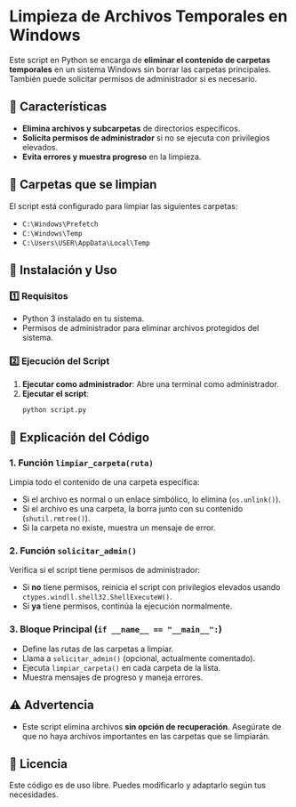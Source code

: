 # Limpieza de Archivos Temporales en Windows

Este script en Python se encarga de **eliminar el contenido de carpetas temporales** en un sistema Windows sin borrar las carpetas principales. También puede solicitar permisos de administrador si es necesario.

## 📌 Características
- **Elimina archivos y subcarpetas** de directorios específicos.
- **Solicita permisos de administrador** si no se ejecuta con privilegios elevados.
- **Evita errores y muestra progreso** en la limpieza.

## 📂 Carpetas que se limpian
El script está configurado para limpiar las siguientes carpetas:
- `C:\Windows\Prefetch`
- `C:\Windows\Temp`
- `C:\Users\USER\AppData\Local\Temp`

## 🚀 Instalación y Uso
### 1️⃣ Requisitos
- Python 3 instalado en tu sistema.
- Permisos de administrador para eliminar archivos protegidos del sistema.

### 2️⃣ Ejecución del Script
1. **Ejecutar como administrador**: Abre una terminal como administrador.
2. **Ejecutar el script**:
   ```sh
   python script.py
   ```

## 📜 Explicación del Código
### **1. Función `limpiar_carpeta(ruta)`**
Limpia todo el contenido de una carpeta específica:
- Si el archivo es normal o un enlace simbólico, lo elimina (`os.unlink()`).
- Si el archivo es una carpeta, la borra junto con su contenido (`shutil.rmtree()`).
- Si la carpeta no existe, muestra un mensaje de error.

### **2. Función `solicitar_admin()`**
Verifica si el script tiene permisos de administrador:
- Si **no** tiene permisos, reinicia el script con privilegios elevados usando `ctypes.windll.shell32.ShellExecuteW()`.
- Si **ya** tiene permisos, continúa la ejecución normalmente.

### **3. Bloque Principal (`if __name__ == "__main__":`)**
- Define las rutas de las carpetas a limpiar.
- Llama a `solicitar_admin()` (opcional, actualmente comentado).
- Ejecuta `limpiar_carpeta()` en cada carpeta de la lista.
- Muestra mensajes de progreso y maneja errores.

## ⚠️ Advertencia
- Este script elimina archivos **sin opción de recuperación**. Asegúrate de que no haya archivos importantes en las carpetas que se limpiarán.

## 📄 Licencia
Este código es de uso libre. Puedes modificarlo y adaptarlo según tus necesidades.

